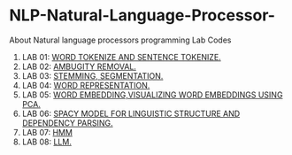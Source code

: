 # NLP-Natural-Language-Processor-
About Natural language processors programming Lab Codes

1. LAB 01: [WORD TOKENIZE AND SENTENCE TOKENIZE.](https://github.com/DEEPAK-RAMGIRI/NLP-Natural-Language-Processor-/blob/main/LAB%20001.py)
2. LAB 02: [AMBUGITY REMOVAL.](https://github.com/DEEPAK-RAMGIRI/AIML-LAB/blob/main/LAB_002.ipynb)
3. LAB 03: [STEMMING, SEGMENTATION.](https://github.com/DEEPAK-RAMGIRI/NLP-Natural-Language-Processor-/blob/main/LAB_003.ipynb)
4. LAB 04: [WORD REPRESENTATION.](https://github.com/DEEPAK-RAMGIRI/NLP-Natural-Language-Processor-/blob/main/LAB_004.ipynb)
5. LAB 05: [WORD EMBEDDING,VISUALIZING WORD EMBEDDINGS USING PCA.](https://github.com/DEEPAK-RAMGIRI/NLP-Natural-Language-Processor-/blob/main/LAB_005.ipynb)
6. LAB 06: [SPACY MODEL FOR LINGUISTIC STRUCTURE AND DEPENDENCY PARSING.](https://github.com/DEEPAK-RAMGIRI/NLP-Natural-Language-Processor-/blob/main/LAB_006.ipynb)
7. LAB 07: [HMM](https://github.com/DEEPAK-RAMGIRI/NLP-Natural-Language-Processor-/blob/main/LAB_007.ipynb)
8. LAB 08: [LLM.](https://github.com/DEEPAK-RAMGIRI/NLP-Natural-Language-Processor-/commit/daa82075af36141ebe8b2ffc88eac0e8ccbcf27c) 
